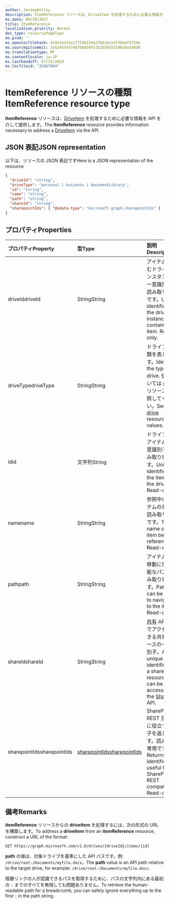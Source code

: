 ```yaml
---
author: JeremyKelley
description: ItemReference リソースは、DriveItem を処理するために必要な情報を API を介して提供します。
ms.date: 09/10/2017
title: ItemReference
localization_priority: Normal
doc_type: resourcePageType
ms.prod: ''
ms.openlocfilehash: 434e3ed1da1f7536224e27b619cedf3bbef5f20e
ms.sourcegitcommit: 2c62457e57467b8d50f21b255b553106a9a5d8d6
ms.translationtype: MT
ms.contentlocale: ja-JP
ms.lasthandoff: 07/31/2019
ms.locfileid: "35967064"
---
```

# <a name="itemreference-resource-type"></a><span data-ttu-id="65785-103">ItemReference リソースの種類</span><span class="sxs-lookup"><span data-stu-id="65785-103">ItemReference resource type</span></span>

<span data-ttu-id="65785-104">**ItemReference** リソースは、[DriveItem](driveitem.md) を処理するために必要な情報を API を介して提供します。</span><span class="sxs-lookup"><span data-stu-id="65785-104">The **ItemReference** resource provides information necessary to address a [DriveItem](driveitem.md) via the API.</span></span>

## <a name="json-representation"></a><span data-ttu-id="65785-105">JSON 表記</span><span class="sxs-lookup"><span data-stu-id="65785-105">JSON representation</span></span>

<span data-ttu-id="65785-106">以下は、リソースの JSON 表記です</span><span class="sxs-lookup"><span data-stu-id="65785-106">Here is a JSON representation of the resource</span></span>

<!-- {
  "blockType": "resource",
  "optionalProperties": [ "path", "shareId", "sharepointIds" ],
  "@odata.type": "microsoft.graph.itemReference"
}-->

```json
{
  "driveId": "string",
  "driveType": "personal | business | documentLibrary",
  "id": "string",
  "name": "string",
  "path": "string",
  "shareId": "string",
  "sharepointIds": { "@odata.type": "microsoft.graph.sharepointIds" }
}
```

## <a name="properties"></a><span data-ttu-id="65785-107">プロパティ</span><span class="sxs-lookup"><span data-stu-id="65785-107">Properties</span></span>

| <span data-ttu-id="65785-108">プロパティ</span><span class="sxs-lookup"><span data-stu-id="65785-108">Property</span></span>      | <span data-ttu-id="65785-109">型</span><span class="sxs-lookup"><span data-stu-id="65785-109">Type</span></span>              | <span data-ttu-id="65785-110">説明</span><span class="sxs-lookup"><span data-stu-id="65785-110">Description</span></span>
|:--------------|:------------------|:-----------------------------------------
| <span data-ttu-id="65785-111">driveId</span><span class="sxs-lookup"><span data-stu-id="65785-111">driveId</span></span>       | <span data-ttu-id="65785-112">String</span><span class="sxs-lookup"><span data-stu-id="65785-112">String</span></span>            | <span data-ttu-id="65785-p101">アイテムを含むドライブ インスタンスの一意識別子。読み取り専用です。</span><span class="sxs-lookup"><span data-stu-id="65785-p101">Unique identifier of the drive instance that contains the item. Read-only.</span></span>
| <span data-ttu-id="65785-115">driveType</span><span class="sxs-lookup"><span data-stu-id="65785-115">driveType</span></span>     | <span data-ttu-id="65785-116">String</span><span class="sxs-lookup"><span data-stu-id="65785-116">String</span></span>            | <span data-ttu-id="65785-117">ドライブの種類を表します。</span><span class="sxs-lookup"><span data-stu-id="65785-117">Identifies the type of drive.</span></span> <span data-ttu-id="65785-118">値については [drive][] リソースを参照してください。</span><span class="sxs-lookup"><span data-stu-id="65785-118">See [drive][] resource for values.</span></span>
| <span data-ttu-id="65785-119">id</span><span class="sxs-lookup"><span data-stu-id="65785-119">id</span></span>            | <span data-ttu-id="65785-120">文字列</span><span class="sxs-lookup"><span data-stu-id="65785-120">String</span></span>            | <span data-ttu-id="65785-p103">ドライブ内のアイテムの一意識別子。読み取り専用です。</span><span class="sxs-lookup"><span data-stu-id="65785-p103">Unique identifier of the item in the drive. Read-only.</span></span>
| <span data-ttu-id="65785-123">name</span><span class="sxs-lookup"><span data-stu-id="65785-123">name</span></span>          | <span data-ttu-id="65785-124">String</span><span class="sxs-lookup"><span data-stu-id="65785-124">String</span></span>            | <span data-ttu-id="65785-p104">参照中のアイテムの名前。読み取り専用です。</span><span class="sxs-lookup"><span data-stu-id="65785-p104">The name of the item being referenced. Read-only.</span></span>
| <span data-ttu-id="65785-127">path</span><span class="sxs-lookup"><span data-stu-id="65785-127">path</span></span>          | <span data-ttu-id="65785-128">String</span><span class="sxs-lookup"><span data-stu-id="65785-128">String</span></span>            | <span data-ttu-id="65785-p105">アイテムへの移動に使用可能なパス。読み取り専用です。</span><span class="sxs-lookup"><span data-stu-id="65785-p105">Path that can be used to navigate to the item. Read-only.</span></span>
| <span data-ttu-id="65785-131">shareId</span><span class="sxs-lookup"><span data-stu-id="65785-131">shareId</span></span>       | <span data-ttu-id="65785-132">String</span><span class="sxs-lookup"><span data-stu-id="65785-132">String</span></span>            | <span data-ttu-id="65785-133">[共有][] API 経由でアクセスできる共有リソースの一意識別子。</span><span class="sxs-lookup"><span data-stu-id="65785-133">A unique identifier for a shared resource that can be accessed via the [Shares][] API.</span></span>
| <span data-ttu-id="65785-134">sharepointIds</span><span class="sxs-lookup"><span data-stu-id="65785-134">sharepointIds</span></span> | <span data-ttu-id="65785-135">[sharepointIds][]</span><span class="sxs-lookup"><span data-stu-id="65785-135">[sharepointIds][]</span></span> | <span data-ttu-id="65785-p106">SharePoint REST 互換性に役立つ識別子を返します。読み取り専用です。</span><span class="sxs-lookup"><span data-stu-id="65785-p106">Returns identifiers useful for SharePoint REST compatibility. Read-only.</span></span>

[drive]: ../resources/drive.md
[sharepointIds]: ../resources/sharepointids.md
[共有]: ../api/shares-get.md
[Shares]: ../api/shares-get.md

## <a name="remarks"></a><span data-ttu-id="65785-141">備考</span><span class="sxs-lookup"><span data-stu-id="65785-141">Remarks</span></span>

<span data-ttu-id="65785-142">**itemReference** リソースからの **driveItem** を処理するには、次の形式の URL を構築します。</span><span class="sxs-lookup"><span data-stu-id="65785-142">To address a **driveItem** from an **itemReference** resource, construct a URL of the format:</span></span>

```http
GET https://graph.microsoft.com/v1.0/drives/{driveId}/items/{id}
```

<span data-ttu-id="65785-143">**path** の値は、対象ドライブを基準にした API パスです。例: `/drive/root:/Documents/myfile.docx`。</span><span class="sxs-lookup"><span data-stu-id="65785-143">The **path** value is an API path relative to the target drive, for example: `/drive/root:/Documents/myfile.docx`.</span></span>

<span data-ttu-id="65785-144">階層リンクの人が認識できるパスを取得するために、パスの文字列内にある最初の `:` までのすべてを無視しても問題ありません。</span><span class="sxs-lookup"><span data-stu-id="65785-144">To retrieve the human-readable path for a breadcrumb, you can safely ignore everything up to the first `:` in the path string.</span></span>

<!-- uuid: 8fcb5dbc-d5aa-4681-8e31-b001d5168d79
2015-10-25 14:57:30 UTC -->
<!-- {
  "type": "#page.annotation",
  "description": "ItemReference returns a pointer to another item.",
  "section": "documentation",
  "tocPath": "Resources/ItemReference"
} -->
